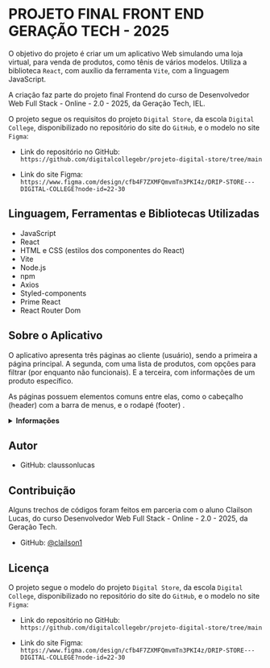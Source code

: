 # PROJETO FINAL FRONT END GERAÇÃO TECH - 2025

O objetivo do projeto é criar um um aplicativo Web simulando uma loja virtual, para venda de produtos, como tênis de vários modelos. Utiliza a biblioteca `React`, com auxílio da ferramenta `Vite`, com a linguagem JavaScript.

A criação faz parte do projeto final Frontend do curso de Desenvolvedor Web Full Stack - Online - 2.0 - 2025, da Geração Tech, IEL.

O projeto segue os requisitos do projeto `Digital Store`, da escola `Digital College`, disponibilizado no repositório do site do `GitHub`, e o modelo no site `Figma`:

- Link do repositório no GitHub:
```https://github.com/digitalcollegebr/projeto-digital-store/tree/main```

- Link do site Figma:
```https://www.figma.com/design/cfb4F7ZXMFQmvmTn3PKI4z/DRIP-STORE---DIGITAL-COLLEGE?node-id=22-30```

## Linguagem, Ferramentas e Bibliotecas Utilizadas
- JavaScript
- React
- HTML e CSS (estilos dos componentes do React)
- Vite
- Node.js
- npm
- Axios
- Styled-components
- Prime React
- React Router Dom

## Sobre o Aplicativo

O aplicativo apresenta três páginas ao cliente (usuário), sendo a primeira a página principal. A segunda, com uma lista de produtos, com opções para filtrar (por enquanto não funcionais). E a terceira, com informações de um produto específico.

As páginas possuem elementos comuns entre elas, como o cabeçalho (header) com a barra de menus, e o rodapé (footer) .

<details>
  <summary><strong>Informações</strong></summary>

## Estrutura de pastas
A estrutura de pastas segue o modelo de organização recomendado pelo projeto `Digital Store`, acrescentando algumas pastas e arquivos, que são necessários para o funcionamento do aplicativo.

- Os arquivos `.gitignore`, `eslint.config.js`, `package-lock.json`, `package.json`, `vite.config.js`, são para o funcionamento do aplicativo, e instalados quando a framework `Vite` é instalado.

- O `index.html` é o arquivo principal, que vai receber todos os componentes criados. O `TODO.txt` contém lembretes utilizados para criação do projeto.
A pasta `src` contém os arquivos `main.jsx`, que substitui o elemento que tem o ID 'root' no `index.html`, pelo componente `App.jsx`, e o `App.jsx`, é responsável pelas rotas do site. Além dos arquivos CSS de cada um.

- Na pasta `src`, também estão as principais pastas do projeto, como a pasta `components`, com os arquivos dos componentes React. A pasta `pages` armazena os arquivos relacionados às páginas do site. Na pasta `styles` contém os arquivos CSS para estilos dos componentes. A pasta `assets` possui arquivos de imagen com extensão `.svg`.

- A pasta `data` possui os arquivos utilizados como um banco de dados para teste, para verificar se o aplicativo que serve como Front End consegue receber dados entregues por um servidor (que não está no escopo do projeto).

- A `public` é a pasta onde se encontram as imagens usadas para os produtos da loja fictícia.
E na pasta `doc` estão as imagens usadas nesse `README.md`.

<details>
  <summary><strong>Estrutura</strong></summary>

```
|--- doc/
|--- public/
|--- src/
|--- |--- assets/
|--- |--- components/
|          |--- Header.jsx
|          |--- Footer.jsx
|--- |--- components/
|          |--- BarSearch.jsx
|          |--- BotoesConta.jsx
|          |--- BuyBox.jsx
|          |--- FilterGroup.jsx
|          |--- Footer.jsx
|          |--- Form.jsx
|          |--- Gallery.jsx
|          |--- Header.jsx
|          |--- HeaderFull.jsx
|          |--- HeaderMobile.jsx
|          |--- Information.jsx
|          |--- Logo.jsx
|          |--- Lupa.jsx
|          |--- MenuBar.jsx
|          |--- ProductCard.jsx
|          |--- ProductListing.jsx
|          |--- ProductOptions.jsx
|          |--- Section.jsx
|--- |--- data/
|          |--- dataFilter.json
|          |--- dataFooter.json
|          |--- dataGallery.json
|          |--- dataProduct.json
|          |--- dataProductListing.json
|          |--- dataProductView.json
|          |--- dataSection.json
|--- |--- pages/
|          |--- HomePage.jsx
|          |--- Layout.jsx
|          |--- NotFound.jsx
|          |--- ProductListingPage.jsx
|          |--- ProductView.jsx
|--- |--- styles/
|          |--- Hearder.css
|          |--- MenuBar.css
|          |--- ProductViewPage.css
|          |--- barSearch.css
|          |--- botoesConta.css
|          |--- buyBox.css
|          |--- filterGroup.css
|          |--- foote.css
|          |--- gallery.css
|          |--- hearderMobile.css
|          |--- homePage.css
|          |--- logo.css
|          |--- productCard.css
|          |--- productListing.css
|          |--- productListingPage.css
|          |--- productOptions.css

|--- |--- App.css
|--- |--- App.jsx
|--- |--- index.css
|--- |--- main.js
|--- .gitignore
|--- README.md
|--- TODO.txt
|--- eslint.config.js
|--- App.js
|--- index.html
|--- package-lock.json
|--- package.json
|--- vite.config.js

```
</details>

## Páginas

<details>
  <summary><strong>Informações</strong></summary>

### 1 - Página Principal

<details>
  <summary><strong>Sobre</strong></summary>


- A página principal (Home Page) contém o cabeçalho (header) com a logo da loja fictícia, barra de pesquisa, botões para entrar como usuário (Login) e cadastro, e a barra de menus para as outras páginas. 

- Na seção principal, mostra uma galeria de imagens de produtos, uma seção com vários produtos, e no final um rodapé (footer) com informações da loja.

- Página Inicial - Parte 1
 
![homepage](./doc/homepage-p1.png)

- Página Inicial - Parte 2

![homepage](./doc/homepage-p2.png)

- Página Inicial - Parte 3

![homepage](./doc/homepage-p3.png)

- Página Inicial - Parte 4

![homepage](./doc/homepage-p4.png)

- Página Inicial - Parte 5

![homepage](./doc/homepage-p5.png)

</details>

### 2 - Página da Lista de Produtos

<details>
  <summary><strong>Sobre</strong></summary>

- A segunda página mostra uma lista de produtos, com opções para filtrar (não funcionais).

- Página de Produtos - Parte 1
  
![produtos](./doc/produtos-p1.png)

- Página de Produtos - Parte 2
  
![produtos](./doc/produtos-p2.png)

</details>

### 3 - Página de um Produto Específico

<details>
  <summary><strong>Sobre</strong></summary>

A terceira página contém informações de um produto específico.

- Página Product - Parte 1
  
![produtos](./doc/product-p1.png)

- Página Product - Parte 2
  
![produtos](./doc/product-p2.png)

- Página Product - Parte 3
  
![produtos](./doc/product-p3.png)

</details>

</details>

</details>

## Autor

- GitHub: claussonlucas

## Contribuição

Alguns trechos de códigos foram feitos em parceria com o aluno Clailson Lucas, do curso Desenvolvedor Web Full Stack - Online - 2.0 - 2025, da Geração Tech.
- GitHub: [@clailson1](https://github.com/clailson1)

## Licença

O projeto segue o modelo do projeto `Digital Store`, da escola `Digital College`, disponibilizado no repositório do site do `GitHub`, e o modelo no site `Figma`:

- Link do repositório no GitHub: ```https://github.com/digitalcollegebr/projeto-digital-store/tree/main```

- Link do site Figma: ```https://www.figma.com/design/cfb4F7ZXMFQmvmTn3PKI4z/DRIP-STORE---DIGITAL-COLLEGE?node-id=22-30```
